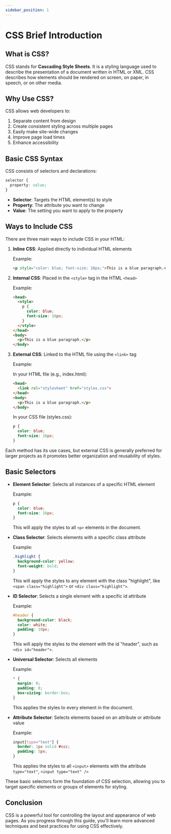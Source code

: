 ```yaml
---
sidebar_position: 1
---
```


# CSS Brief Introduction

## What is CSS?

CSS stands for **Cascading Style Sheets**. It is a styling language used to describe the presentation of a document written in HTML or XML. CSS describes how elements should be rendered on screen, on paper, in speech, or on other media.

## Why Use CSS?

CSS allows web developers to:

1. Separate content from design
2. Create consistent styling across multiple pages
3. Easily make site-wide changes
4. Improve page load times
5. Enhance accessibility

## Basic CSS Syntax

CSS consists of selectors and declarations:

```css
selector {
  property: value;
}
```

- **Selector**: Targets the HTML element(s) to style
- **Property**: The attribute you want to change
- **Value**: The setting you want to apply to the property

## Ways to Include CSS

There are three main ways to include CSS in your HTML:

1. **Inline CSS**: Applied directly to individual HTML elements

   Example:
   ```html
   <p style="color: blue; font-size: 16px;">This is a blue paragraph.</p>
   ```

2. **Internal CSS**: Placed in the `<style>` tag in the HTML `<head>`

   Example:
   ```html
   <head>
     <style>
       p {
         color: blue;
         font-size: 16px;
       }
     </style>
   </head>
   <body>
     <p>This is a blue paragraph.</p>
   </body>
   ```

3. **External CSS**: Linked to the HTML file using the `<link>` tag

   Example:

   In your HTML file (e.g., index.html):
   ```html
   <head>
     <link rel="stylesheet" href="styles.css">
   </head>
   <body>
     <p>This is a blue paragraph.</p>
   </body>
   ```

   In your CSS file (styles.css):
   ```css
   p {
     color: blue;
     font-size: 16px;
   }
   ```

Each method has its use cases, but external CSS is generally preferred for larger projects as it promotes better organization and reusability of styles.

## Basic Selectors

- **Element Selector**: Selects all instances of a specific HTML element

  Example:
  ```css
  p {
    color: blue;
    font-size: 16px;
  }
  ```
  This will apply the styles to all `<p>` elements in the document.

- **Class Selector**: Selects elements with a specific class attribute

  Example:
  ```css
  .highlight {
    background-color: yellow;
    font-weight: bold;
  }
  ```
  This will apply the styles to any element with the class "highlight", like `<span class="highlight">` or `<div class="highlight">`.

- **ID Selector**: Selects a single element with a specific id attribute

  Example:
  ```css
  #header {
    background-color: black;
    color: white;
    padding: 10px;
  }
  ```
  This will apply the styles to the element with the id "header", such as `<div id="header">`.

- **Universal Selector**: Selects all elements

  Example:
  ```css
  * {
    margin: 0;
    padding: 0;
    box-sizing: border-box;
  }
  ```
  This applies the styles to every element in the document.

- **Attribute Selector**: Selects elements based on an attribute or attribute value

  Example:
  ```css
  input[type="text"] {
    border: 1px solid #ccc;
    padding: 5px;
  }
  ```
  This applies the styles to all `<input>` elements with the attribute `type="text"`, `<input type="text" />`

These basic selectors form the foundation of CSS selection, allowing you to target specific elements or groups of elements for styling.

## Conclusion

CSS is a powerful tool for controlling the layout and appearance of web pages. As you progress through this guide, you'll learn more advanced techniques and best practices for using CSS effectively.